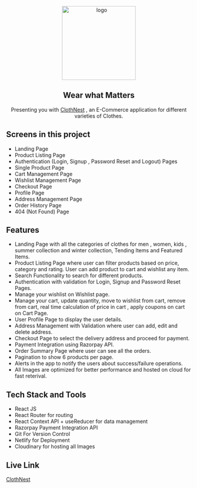 
<div align="center">
  <img src="https://res.cloudinary.com/ajain8479/image/upload/v1655183630/E-com%20Images/i9scsfrwyl9pb0gpifkc.png" height="200" width="200" alt="logo"/>
  <h2>Wear what Matters</h2>
    <p> Presenting you with <a href="https://cloth-nest.netlify.app/">ClothNest</a> , an E-Commerce application for different varieties of Clothes.</p>
 </div>

## Screens in this project
- Landing Page
- Product Listing Page
- Authentication (Login, Signup , Password Reset and Logout) Pages
- Single Product Page
- Cart Management Page
- Wishlist Management Page
- Checkout Page
- Profile Page
- Address Management Page
- Order History Page
- 404 (Not Found) Page

## Features
- Landing Page with all the categories of clothes for men , women, kids , summer collection and winter collection, Tending Items and Featured Items.
- Product Listing Page where user can filter products based on price, category and rating. User can add product to cart and wishlist any item.
- Search Functionality to search for different products.
- Authentication with validation for Login, Signup and Password Reset Pages.
- Manage your wishlist on Wishlist page.
- Manage your cart, update quantity, move to wishlist from cart, remove from cart, real time calculation of price in cart , apply coupons on cart on Cart Page.
- User Profile Page to display the user details.
- Address Management with Validation where user can add, edit and delete address.
- Checkout Page to select the delivery address and proceed for payment.
- Payment Integration using Razorpay API.
- Order Summary Page where user can see all the orders.
- Pagination to show 6 products per page.
- Alerts in the app to notify the users about success/failure operations.
- All Images are optimized for better performance and hosted on cloud for fast reterival.

## Tech Stack and Tools
- React JS
- React Router for routing
- React Context API + useReducer for data management
- Razorpay Payment Integration API
- Git For Version Control
- Netlify for Deployment
- Cloudinary for hosting all Images

## Live Link
[ClothNest](https://cloth-nest.netlify.app/)

